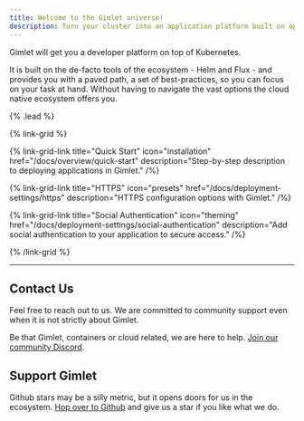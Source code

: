 ```yaml
---
title: Welcome to the Gimlet universe!
description: Turn your cluster into an application platform built on open standards. Deploy without the steep learning curve. 100% open-source.
---
```


Gimlet will get you a developer platform on top of Kubernetes.

It is built on the de-facto tools of the ecosystem - Helm and Flux - and provides you with a paved path, a set of best-practices, so you can focus on your task at hand. Without having to navigate the vast options the cloud native ecosystem offers you.

{% .lead %}

{% link-grid %}

{% link-grid-link title="Quick Start" icon="installation" href="/docs/overview/quick-start" description="Step-by-step description to deploying applications in Gimlet." /%}

{% link-grid-link title="HTTPS" icon="presets" href="/docs/deployment-settings/https" description="HTTPS configuration options with Gimlet." /%}

{% link-grid-link title="Social Authentication" icon="theming" href="/docs/deployment-settings/social-authentication" description="Add social authentication to your application to secure access." /%}

{% /link-grid %}

---

## Contact Us

Feel free to reach out to us. We are committed to community support even when it is not strictly about Gimlet.

Be that Gimlet, containers or cloud related, we are here to help. [Join our community Discord](https://discord.com/invite/ZwQDxPkYzE).

## Support Gimlet

Github stars may be a silly metric, but it opens doors for us in the ecosystem. [Hop over to Github](https://github.com/gimlet-io/gimlet) and give us a star if you like what we do.
